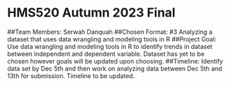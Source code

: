 # HMS520 Autumn 2023 Final
##Team Members: Serwah Danquah 
##Chosen Format: #3 Analyzing a dataset that uses data wrangling and modeling tools in R
##Project Goal: Use data wrangling and modeling tools in R to identify trends in dataset between independent and dependent variable. Dataset has yet to be chosen however goals will be updated upon choosing. 
##Timeline: Identify data set by Dec 5th and then work on analyzing data between Dec 5th and 13th for submission. Timeline to be updated. 
